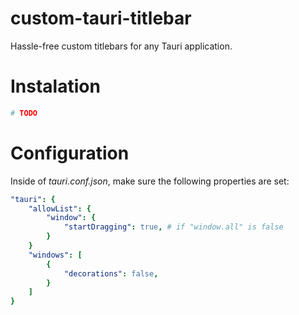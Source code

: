 # custom-tauri-titlebar

Hassle-free custom titlebars for any Tauri application.

# Instalation

```sh
# TODO
```

# Configuration
Inside of *tauri.conf.json*, make sure the following properties are set:
```yaml
"tauri": {
    "allowList": {
        "window": {
            "startDragging": true, # if "window.all" is false
        }
    }
    "windows": [
        {
            "decorations": false,
        }
    ]
}
```